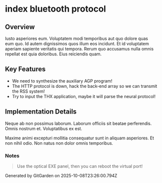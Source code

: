 # index bluetooth protocol

## Overview
Iusto asperiores eum. Voluptatem modi temporibus aut quo dolore quas eum quo. Id autem dignissimos quos illum eos incidunt. Et id voluptatem aperiam sapiente veritatis qui tempora. Rerum quo accusamus nulla omnis repellat est quia doloribus. Eius reiciendis quam.

## Key Features
- We need to synthesize the auxiliary AGP program!
- The HTTP protocol is down, hack the back-end array so we can transmit the RSS system!
- Try to input the THX application, maybe it will parse the neural protocol!

## Implementation Details
Neque ab non possimus laborum. Laborum officiis sit beatae perferendis. Omnis nostrum et. Voluptatibus ex est.
 Maxime animi excepturi mollitia consequatur sunt in aliquam asperiores. Et non nihil odio. Non natus non dolor omnis temporibus.

### Notes
> Use the optical EXE panel, then you can reboot the virtual port!

Generated by GitGarden on 2025-10-08T23:26:00.794Z